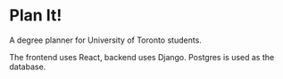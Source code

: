 # Plan It!
A degree planner for University of Toronto students.

The frontend uses React, backend uses Django. Postgres is used as the database.
